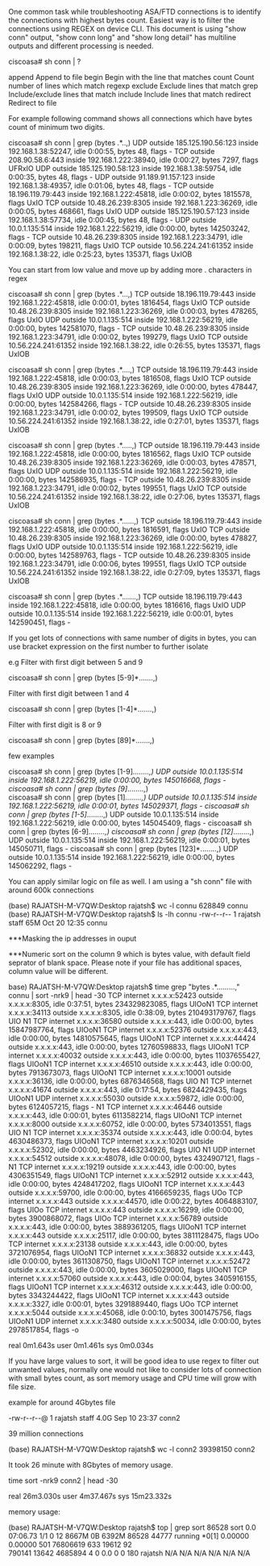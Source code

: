 One common task while troubleshooting ASA/FTD connections is to identify the connections with highest bytes count. 
Easiest way is to filter the connections using REGEX on device CLI. This document is using "show conn" output, "show conn long" and "show long detail" has multiline
outputs and different processing is needed.

ciscoasa# sh conn | ?   

  append    Append to file
  begin     Begin with the line that matches
  count     Count number of lines which match regexp
  exclude   Exclude lines that match
  grep      Include/exclude lines that match
  include   Include lines that match
  redirect  Redirect to file

For example following command shows all connections which have bytes count of minimum two digits.

ciscoasa# sh conn | grep (bytes .*..,)
UDP outside  185.125.190.56:123 inside  192.168.1.38:52247, idle 0:00:55, bytes 48, flags - 
TCP outside  208.90.58.6:443 inside  192.168.1.222:38940, idle 0:00:27, bytes 7297, flags UFRxIO 
UDP outside  185.125.190.58:123 inside  192.168.1.38:59754, idle 0:00:35, bytes 48, flags - 
UDP outside  91.189.91.157:123 inside  192.168.1.38:49357, idle 0:01:06, bytes 48, flags - 
TCP outside  18.196.119.79:443 inside  192.168.1.222:45818, idle 0:00:02, bytes 1815578, flags UxIO 
TCP outside  10.48.26.239:8305 inside  192.168.1.223:36269, idle 0:00:05, bytes 468661, flags UxIO 
UDP outside  185.125.190.57:123 inside  192.168.1.38:57734, idle 0:00:45, bytes 48, flags - 
UDP outside  10.0.1.135:514 inside  192.168.1.222:56219, idle 0:00:00, bytes 142503242, flags - 
TCP outside  10.48.26.239:8305 inside  192.168.1.223:34791, idle 0:00:09, bytes 198211, flags UxIO 
TCP outside  10.56.224.241:61352 inside  192.168.1.38:22, idle 0:25:23, bytes 135371, flags UxIOB 

You can start from low value and move up by adding more . characters in regex


ciscoasa# sh conn | grep (bytes .*...,)
TCP outside  18.196.119.79:443 inside  192.168.1.222:45818, idle 0:00:01, bytes 1816454, flags UxIO 
TCP outside  10.48.26.239:8305 inside  192.168.1.223:36269, idle 0:00:03, bytes 478265, flags UxIO 
UDP outside  10.0.1.135:514 inside  192.168.1.222:56219, idle 0:00:00, bytes 142581070, flags - 
TCP outside  10.48.26.239:8305 inside  192.168.1.223:34791, idle 0:00:02, bytes 199279, flags UxIO 
TCP outside  10.56.224.241:61352 inside  192.168.1.38:22, idle 0:26:55, bytes 135371, flags UxIOB 

ciscoasa# sh conn | grep (bytes .*....,)
TCP outside  18.196.119.79:443 inside  192.168.1.222:45818, idle 0:00:03, bytes 1816508, flags UxIO 
TCP outside  10.48.26.239:8305 inside  192.168.1.223:36269, idle 0:00:00, bytes 478447, flags UxIO 
UDP outside  10.0.1.135:514 inside  192.168.1.222:56219, idle 0:00:00, bytes 142584266, flags - 
TCP outside  10.48.26.239:8305 inside  192.168.1.223:34791, idle 0:00:02, bytes 199509, flags UxIO 
TCP outside  10.56.224.241:61352 inside  192.168.1.38:22, idle 0:27:01, bytes 135371, flags UxIOB 

ciscoasa# sh conn | grep (bytes .*.....,)
TCP outside  18.196.119.79:443 inside  192.168.1.222:45818, idle 0:00:00, bytes 1816562, flags UxIO 
TCP outside  10.48.26.239:8305 inside  192.168.1.223:36269, idle 0:00:03, bytes 478571, flags UxIO 
UDP outside  10.0.1.135:514 inside  192.168.1.222:56219, idle 0:00:00, bytes 142586935, flags - 
TCP outside  10.48.26.239:8305 inside  192.168.1.223:34791, idle 0:00:02, bytes 199551, flags UxIO 
TCP outside  10.56.224.241:61352 inside  192.168.1.38:22, idle 0:27:06, bytes 135371, flags UxIOB 

ciscoasa# sh conn | grep (bytes .*......,)
TCP outside  18.196.119.79:443 inside  192.168.1.222:45818, idle 0:00:00, bytes 1816591, flags UxIO 
TCP outside  10.48.26.239:8305 inside  192.168.1.223:36269, idle 0:00:00, bytes 478827, flags UxIO 
UDP outside  10.0.1.135:514 inside  192.168.1.222:56219, idle 0:00:00, bytes 142589763, flags - 
TCP outside  10.48.26.239:8305 inside  192.168.1.223:34791, idle 0:00:06, bytes 199551, flags UxIO 
TCP outside  10.56.224.241:61352 inside  192.168.1.38:22, idle 0:27:09, bytes 135371, flags UxIOB 

ciscoasa# sh conn | grep (bytes .*.......,)
TCP outside  18.196.119.79:443 inside  192.168.1.222:45818, idle 0:00:00, bytes 1816616, flags UxIO 
UDP outside  10.0.1.135:514 inside  192.168.1.222:56219, idle 0:00:01, bytes 142590451, flags - 


If you get lots of connections with same number of digits in bytes, you can use bracket expression on the first number to further isolate

e.g 
Filter with first digit between 5 and 9

ciscoasa# sh conn | grep (bytes [5-9]*.......,) 

Filter with first digit between 1 and 4

ciscoasa# sh conn | grep (bytes [1-4]*.......,)

Filter with first digit is 8 or 9

ciscoasa# sh conn | grep (bytes [89]*.......,)

few examples


ciscoasa# sh conn | grep (bytes [1-9]*........,)
UDP outside  10.0.1.135:514 inside  192.168.1.222:56219, idle 0:00:00, bytes 145016668, flags - 
ciscoasa# sh conn | grep (bytes [9]*........,)  
ciscoasa# sh conn | grep (bytes [1]*........,)
UDP outside  10.0.1.135:514 inside  192.168.1.222:56219, idle 0:00:01, bytes 145029371, flags - 
ciscoasa# sh conn | grep (bytes [1-5]*........,)
UDP outside  10.0.1.135:514 inside  192.168.1.222:56219, idle 0:00:00, bytes 145045409, flags - 
ciscoasa# sh conn | grep (bytes [6-9]*........,)
ciscoasa# sh conn | grep (bytes [12]*........,) 
UDP outside  10.0.1.135:514 inside  192.168.1.222:56219, idle 0:00:01, bytes 145050711, flags - 
ciscoasa# sh conn | grep (bytes [123]*........,)
UDP outside  10.0.1.135:514 inside  192.168.1.222:56219, idle 0:00:00, bytes 145062292, flags - 



You can apply similar logic on file as well. I am using a "sh conn" file with around 600k connections 

(base) RAJATSH-M-V7QW:Desktop rajatsh$ wc -l connu
  628849 connu
(base) RAJATSH-M-V7QW:Desktop rajatsh$ ls -lh connu
-rw-r--r--  1 rajatsh  staff    65M Oct 20 12:35 connu



***Masking the ip addresses in ouput

***Numeric sort on the column 9 which is bytes value, with default field seprator of blank space. Please note if your file has additional spaces, column value 
will be different.

base) RAJATSH-M-V7QW:Desktop rajatsh$ time grep "bytes .*.........," connu | sort -nrk9 | head -30
TCP internet  x.x.x.x:52423 outside  x.x.x.x:8305, idle 0:37:51, bytes 234329823085, flags UIOoN1
TCP internet  x.x.x.x:34113 outside  x.x.x.x:8305, idle 0:38:09, bytes 210493179767, flags UIO N1
TCP internet  x.x.x.x:36580 outside  x.x.x.x:443, idle 0:00:00, bytes 15847987764, flags UIOoN1
TCP internet  x.x.x.x:52376 outside  x.x.x.x:443, idle 0:00:00, bytes 14810575645, flags UIOoN1
TCP internet  x.x.x.x:44424 outside  x.x.x.x:443, idle 0:00:00, bytes 12760598833, flags UIOoN1
TCP internet  x.x.x.x:40032 outside  x.x.x.x:443, idle 0:00:00, bytes 11037655427, flags UIOoN1
TCP internet  x.x.x.x:46510 outside  x.x.x.x:443, idle 0:00:00, bytes 7913673073, flags UIOoN1
TCP internet  x.x.x.x:10001 outside  x.x.x.x:36136, idle 0:00:00, bytes 6876346568, flags UIO N1
TCP internet  x.x.x.x:41674 outside  x.x.x.x:443, idle 0:17:54, bytes 6824429435, flags UIOoN1
UDP internet  x.x.x.x:55030 outside  x.x.x.x:59872, idle 0:00:00, bytes 6124057215, flags - N1
TCP internet  x.x.x.x:46446 outside  x.x.x.x:443, idle 0:00:01, bytes 6113582214, flags UIOoN1
TCP internet  x.x.x.x:8000 outside  x.x.x.x:60752, idle 0:00:00, bytes 5734013551, flags UIO N1
TCP internet  x.x.x.x:35374 outside  x.x.x.x:443, idle 0:00:04, bytes 4630486373, flags UIOoN1
TCP internet  x.x.x.x:10201 outside  x.x.x.x:52302, idle 0:00:00, bytes 4463234926, flags UIO N1
UDP internet  x.x.x.x:54512 outside  x.x.x.x:48078, idle 0:00:00, bytes 4324907121, flags - N1
TCP internet  x.x.x.x:19219 outside  x.x.x.x:443, idle 0:00:00, bytes 4306351549, flags UIOoN1
TCP internet  x.x.x.x:52912 outside  x.x.x.x:443, idle 0:00:00, bytes 4248417202, flags UIOoN1
TCP internet  x.x.x.x:443 outside  x.x.x.x:59700, idle 0:00:00, bytes 4166659235, flags UOo
TCP internet  x.x.x.x:443 outside  x.x.x.x:44570, idle 0:00:22, bytes 4064883107, flags UIOo
TCP internet  x.x.x.x:443 outside  x.x.x.x:16299, idle 0:00:00, bytes 3900868072, flags UIOo
TCP internet  x.x.x.x:56789 outside  x.x.x.x:443, idle 0:00:00, bytes 3889361205, flags UIOoN1
TCP internet  x.x.x.x:443 outside  x.x.x.x:25117, idle 0:00:00, bytes 3811128475, flags UOo
TCP internet  x.x.x.x:23138 outside  x.x.x.x:443, idle 0:00:00, bytes 3721076954, flags UIOoN1
TCP internet  x.x.x.x:36832 outside  x.x.x.x:443, idle 0:00:00, bytes 3611308750, flags UIOoN1
TCP internet  x.x.x.x:52472 outside  x.x.x.x:443, idle 0:00:00, bytes 3605029000, flags UIOoN1
TCP internet  x.x.x.x:57060 outside  x.x.x.x:443, idle 0:00:04, bytes 3405916155, flags UIOoN1
TCP internet  x.x.x.x:46312 outside  x.x.x.x:443, idle 0:00:00, bytes 3343244422, flags UIOoN1
TCP internet  x.x.x.x:443 outside  x.x.x.x:3327, idle 0:00:01, bytes 3291889440, flags UOo
TCP internet  x.x.x.x:5044 outside  x.x.x.x:45068, idle 0:00:10, bytes 3001475756, flags UIOoN1
UDP internet  x.x.x.x:3480 outside  x.x.x.x:50034, idle 0:00:00, bytes 2978517854, flags -o

real	0m1.643s
user	0m1.461s
sys	0m0.034s



If you have large values to sort, it will be good idea to use regex to filter out unwanted values, normally one would not like to consider lots of connection with
small bytes count, as sort memory usage and CPU time will grow with file size.

example for around 4Gbytes file

-rw-r--r--@  1 rajatsh  staff   4.0G Sep 10 23:37 conn2

39 million connections

(base) RAJATSH-M-V7QW:Desktop rajatsh$ wc -l conn2
 39398150 conn2


It took 26 minute with 8Gbytes of memory usage.

 time  sort -nrk9  conn2  | head -30

real	26m3.030s
user	4m37.467s
sys	15m23.332s

memory usage:

(base) RAJATSH-M-V7QW:Desktop rajatsh$ top | grep sort
86528  sort             0.0  07:06.73 1/1    0   12     8667M 0B   6392M 86528 44777 running  *0[1]        0.00000 0.00000    501 76806619   633    19612      92         
790141     13642      4685894    4          0        0.0   0      0      180    rajatsh               N/A    N/A   N/A   N/A   N/A   N/A 





